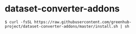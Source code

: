 # dataset-converter-addons

```shell
$ curl -fsSL https://raw.githubusercontent.com/greenhub-project/dataset-converter-addons/master/install.sh | sh
```